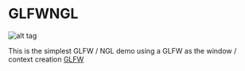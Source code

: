# GLFWNGL
![alt tag](http://nccastaff.bournemouth.ac.uk/jmacey/GraphicsLib/Demos/SDLNGL.png)

This is the simplest GLFW / NGL demo using a GLFW as the window / context creation
[GLFW](http://www.glfw.org/faq.html)